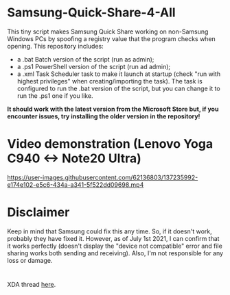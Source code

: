 # Samsung-Quick-Share-4-All
This tiny script makes Samsung Quick Share working on non-Samsung Windows PCs by spoofing a registry value that the program checks when opening.
This repository includes:
- a .bat Batch version of the script (run as admin);
- a .ps1 PowerShell version of the script (run ad admin);
- a .xml Task Scheduler task to make it launch at startup (check "run with highest privileges" when creating/importing the task). The task is configured to run the .bat version of the script, but you can change it to run the .ps1 one if you like.

**It should work with the latest version from the Microsoft Store but, if you encounter issues, try installing the older version in the repository!**

# Video demonstration (Lenovo Yoga C940 <-> Note20 Ultra)
https://user-images.githubusercontent.com/62136803/137235992-e174e102-e5c6-434a-a341-5f522dd09698.mp4

# Disclaimer
Keep in mind that Samsung could fix this any time. So, if it doesn't work, probably they have fixed it. However, as of July 1st 2021, I can confirm that it works perfectly (doesn't display the "device not compatible" error and file sharing works both sending and receiving). Also, I'm not responsible for any loss or damage.

# 
XDA thread [here](https://forum.xda-developers.com/t/samsung-quick-share-4-all-use-it-on-non-samsung-pcs.4347077/).
